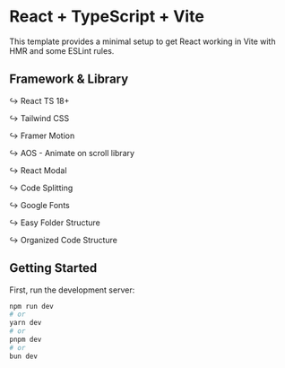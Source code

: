 # React + TypeScript + Vite

This template provides a minimal setup to get React working in Vite with HMR and some ESLint rules.

## Framework & Library

↪ React TS 18+

↪ Tailwind CSS

↪ Framer Motion

↪ AOS - Animate on scroll library

↪ React Modal

↪ Code Splitting

↪ Google Fonts

↪ Easy Folder Structure

↪ Organized Code Structure

## Getting Started

First, run the development server:

```bash
npm run dev
# or
yarn dev
# or
pnpm dev
# or
bun dev
```
